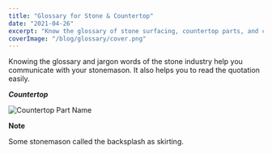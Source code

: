 ```yaml
---
title: "Glossary for Stone & Countertop"
date: "2021-04-26"
excerpt: "Know the glossary of stone surfacing, countertop parts, and calculation figures to help you communicate with your stone supplier easily."
coverImage: "/blog/glossary/cover.png"
---
```


Knowing the glossary and jargon words of the stone industry help you communicate with your stonemason. It also helps you to read the quotation easily.

**_Countertop_**

![Countertop Part Name](/blog/glossary/part.png)

**Note**

Some stonemason called the backsplash as skirting.
